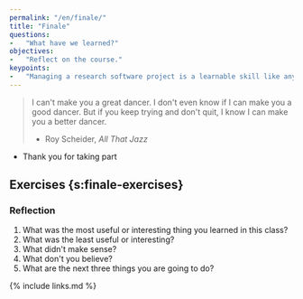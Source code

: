 ```yaml
---
permalink: "/en/finale/"
title: "Finale"
questions:
-   "What have we learned?"
objectives:
-   "Reflect on the course."
keypoints:
-   "Managing a research software project is a learnable skill like any other."
---
```


> I can't make you a great dancer.
> I don't even know if I can make you a good dancer.
> But if you keep trying and don't quit,
> I know I can make you a better dancer.
>
> - Roy Scheider, *All That Jazz*

-   Thank you for taking part

## Exercises {s:finale-exercises}

### Reflection

1.  What was the most useful or interesting thing you learned in this class?
2.  What was the least useful or interesting?
3.  What didn't make sense?
4.  What don't you believe?
5.  What are the next three things you are going to do?

{% include links.md %}
